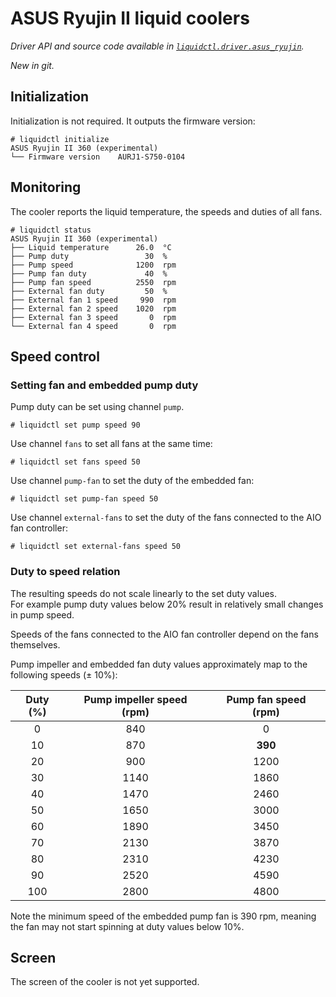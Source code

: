 # ASUS Ryujin II liquid coolers
_Driver API and source code available in [`liquidctl.driver.asus_ryujin`](../liquidctl/driver/asus_ryujin.py)._

_New in git._<br>

## Initialization

Initialization is not required. It outputs the firmware version:

```
# liquidctl initialize
ASUS Ryujin II 360 (experimental)
└── Firmware version    AURJ1-S750-0104
```


## Monitoring

The cooler reports the liquid temperature, the speeds and duties of all fans.

```
# liquidctl status
ASUS Ryujin II 360 (experimental)
├── Liquid temperature      26.0  °C
├── Pump duty                 30  %
├── Pump speed              1200  rpm
├── Pump fan duty             40  %
├── Pump fan speed          2550  rpm
├── External fan duty         50  %
├── External fan 1 speed     990  rpm
├── External fan 2 speed    1020  rpm
├── External fan 3 speed       0  rpm
└── External fan 4 speed       0  rpm
```


## Speed control

### Setting fan and embedded pump duty

Pump duty can be set using channel `pump`.

```
# liquidctl set pump speed 90
```

Use channel `fans` to set all fans at the same time:

```
# liquidctl set fans speed 50
```

Use channel `pump-fan` to set the duty of the embedded fan:

```
# liquidctl set pump-fan speed 50
```

Use channel `external-fans` to set the duty of the fans connected to the AIO fan controller:

```
# liquidctl set external-fans speed 50
```

### Duty to speed relation

The resulting speeds do not scale linearly to the set duty values.  
For example pump duty values below 20% result in relatively small changes in pump speed.

Speeds of the fans connected to the AIO fan controller depend on the fans themselves.

Pump impeller and embedded fan duty values approximately map to the following speeds (± 10%):

| Duty (%) | Pump impeller speed (rpm) | Pump fan speed (rpm) |
|:---:|:---:|:---:|
| 0 | 840 | 0 |
| 10 | 870 | **390** |
| 20 | 900 | 1200 |
| 30 | 1140 | 1860 |
| 40 | 1470 | 2460 |
| 50 | 1650 | 3000 |
| 60 | 1890 | 3450 |
| 70 | 2130 | 3870 |
| 80 | 2310 | 4230 |
| 90 | 2520 | 4590 |
| 100 | 2800 | 4800 |

Note the minimum speed of the embedded pump fan is 390 rpm, meaning the fan may not start spinning at duty values below 10%.



## Screen

The screen of the cooler is not yet supported.
